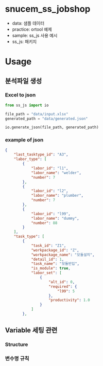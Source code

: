 # snucem_ss_jobshop
* data: 샘플 데이터
* practice: ortool 예제
* sample: ss_js 사용 예시
* ss_js: 패키지


# Usage
## 분석파일 생성
### Excel to json
```python
from ss_js import io

file_path = "data/input.xlsx"
generated_path = "data/generated.json"

io.generate_json(file_path, generated_path)

```
### example of json
```json
{	
	"last_tasktype_id": "A3", 
	"labor_type": [
		{
			"labor_id": "l1",
			"labor_name": "welder",
			"number": 7
		},
		{
			"labor_id": "l2",
			"labor_name": "plumber",
			"number": 7
		},
		{
			"labor_id": "l99",
			"labor_name": "dummy",
			"number": 88
		}
	],
	"task_type": [
		{
			"task_id": "Z1",
			"workpackage_id": "Z",
			"workpackage_name": "모듈설치",
			"detail_id": 1,
			"task_name": "모듈반입",
			"is_module": true,
			"labor_set": [
				{
					"alt_id": 0,
					"required": {
						"l99": 5
					},
					"productivity": 1.0
				}
			]
		},
```

## Variable 세팅 관련
### Structure

### 변수명 규칙